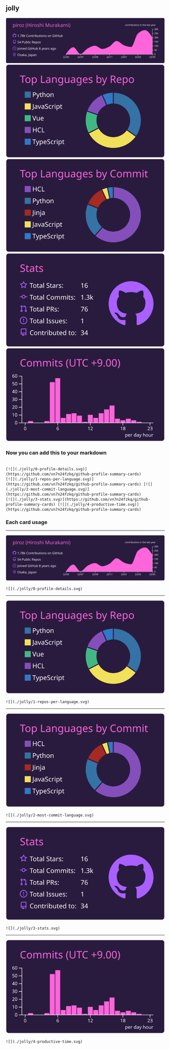 ## jolly

[![](./0-profile-details.svg)](https://github.com/vn7n24fzkq/github-profile-summary-cards)
[![](./1-repos-per-language.svg)](https://github.com/vn7n24fzkq/github-profile-summary-cards) [![](./2-most-commit-language.svg)](https://github.com/vn7n24fzkq/github-profile-summary-cards)
[![](./3-stats.svg)](https://github.com/vn7n24fzkq/github-profile-summary-cards) [![](./4-productive-time.svg)](https://github.com/vn7n24fzkq/github-profile-summary-cards)
### Now you can add this to your markdown
```

[![](./jolly/0-profile-details.svg)](https://github.com/vn7n24fzkq/github-profile-summary-cards)
[![](./jolly/1-repos-per-language.svg)](https://github.com/vn7n24fzkq/github-profile-summary-cards) [![](./jolly/2-most-commit-language.svg)](https://github.com/vn7n24fzkq/github-profile-summary-cards)
[![](./jolly/3-stats.svg)](https://github.com/vn7n24fzkq/github-profile-summary-cards) [![](./jolly/4-productive-time.svg)](https://github.com/vn7n24fzkq/github-profile-summary-cards)

```

### Each card usage
---

![](./0-profile-details.svg)

```
![](./jolly/0-profile-details.svg)
```

    

---

![](./1-repos-per-language.svg)

```
![](./jolly/1-repos-per-language.svg)
```

    

---

![](./2-most-commit-language.svg)

```
![](./jolly/2-most-commit-language.svg)
```

    

---

![](./3-stats.svg)

```
![](./jolly/3-stats.svg)
```

    

---

![](./4-productive-time.svg)

```
![](./jolly/4-productive-time.svg)
```

    

